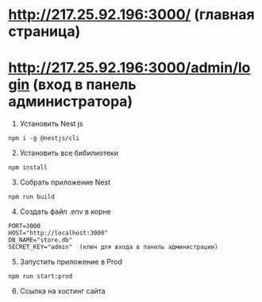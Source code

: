 # http://217.25.92.196:3000/ (главная страница)
# http://217.25.92.196:3000/admin/login (вход в панель администратора)

1. Установить Nest js

```
npm i -g @nestjs/cli
```

2. Установить все бибилиотеки

```
npm install
```

3. Собрать приложение Nest

```
npm run build
```

4.  Создать файл .env в корне

```
PORT=3000
HOST="http://localhost:3000"
DB_NAME="store.db"
SECRET_KEY="admin"  (ключ для входа в панель администрации)
```

5. Запустить приложение в Prod

```
npm run start:prod
```

6. Ссылка на хостинг сайта
